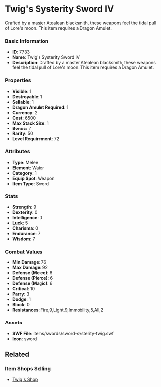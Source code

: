 # Twig's Systerity Sword IV

Crafted by a master Atealean blacksmith, these weapons feel the tidal pull of Lore's moon. This item requires a Dragon Amulet.

### Basic Information

- **ID**: 7733
- **Name**: Twig&#039;s Systerity Sword IV
- **Description**: Crafted by a master Atealean blacksmith, these weapons feel the tidal pull of Lore&#039;s moon. This item requires a Dragon Amulet.

### Properties

- **Visible**: 1
- **Destroyable**: 1
- **Sellable**: 1
- **Dragon Amulet Required**: 1
- **Currency**: 2
- **Cost**: 6500
- **Max Stack Size**: 1
- **Bonus**: 7
- **Rarity**: 50
- **Level Requirement**: 72

### Attributes

- **Type**: Melee
- **Element**: Water
- **Category**: 1
- **Equip Spot**: Weapon
- **Item Type**: Sword

### Stats

- **Strength**: 9
- **Dexterity**: 0
- **Intelligence**: 0
- **Luck**: 5
- **Charisma**: 0
- **Endurance**: 7
- **Wisdom**: 7

### Combat Values

- **Min Damage**: 76
- **Max Damage**: 92
- **Defense (Melee)**: 6
- **Defense (Pierce)**: 6
- **Defense (Magic)**: 6
- **Critical**: 10
- **Parry**: 3
- **Dodge**: 1
- **Block**: 0
- **Resistances**: Fire,9,Light,9,Immobility,5,All,2

### Assets

- **SWF File**: items/swords/sword-systerity-twig.swf
- **Icon**: sword

## Related

### Item Shops Selling

- [Twig's Shop](../item-shops/284-twig-s-shop.md)

